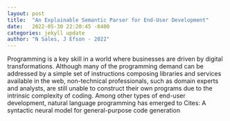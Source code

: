 ```yaml
---
layout: post
title:  "An Explainable Semantic Parser for End-User Development"
date:   2022-05-30 22:20:45 -0400
categories: jekyll update
author: "N Sales, J Efson - 2022"
---
```

Programming is a key skill in a world where businesses are driven by digital transformations. Although many of the programming demand can be addressed by a simple set of instructions composing libraries and services available in the web, non-technical professionals, such as domain experts and analysts, are still unable to construct their own programs due to the intrinsic complexity of coding. Among other types of end-user development, natural language programming has emerged to  Cites: A syntactic neural model for general-purpose code generation
